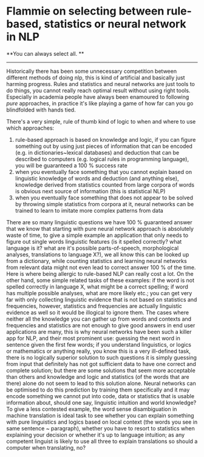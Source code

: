 # Flammie on selecting between rule-based, statistics or neural network in NLP

**You can always select all. **

* * *

Historically there has been some unnecessary competition between different
methods of doing nlp, this is kind of artificial and basically just harming
progress. Rules and statistics and neural networks are just tools to do things,
you cannot really reach optimal result without using right tools. Especially in
academia people have always been enamoured to following *pure* approaches, in
practice it's like playing a game of how far can you go blindfolded with hands
tied.

There's a very simple, rule of thumb kind of logic to when and where to use
which approaches:

1. rule-based approach is based on knowledge and logic, if you can figure
   something out by using just pieces of information that can be encoded (e.g.
   in dictionaries~lexical databases) and deduction that can be described to
   computers (e.g. logical rules in programming language), you will be
   guaranteed a 100 % success rate
1. when you eventually face something that you cannot explain based on
   linguistic knowledge of words and deduction (and anything else), knowledge
   derived from statistics counted from large corpora of words is obvious next
   source of information (this is statistical NLP)
1. when you eventually face something that does not appear to be solved by
   throwing simple statistics from corpora at it, neural networks can be trained
   to learn to imitate more complex patterns from data

There are so many linguistic questions we have 100 % guaranteed answer that we
know that starting with pure neural network approach is absolutely waste of
time, to give a simple example an application that only needs to figure out
single words linguistic features (is it spelled correctly? what language is it?
what are it's possible parts-of-speech, morphological analyses, translations to
language X?), we all know this can be looked up from a dictionary, while
counting statistics and learning neural networks from relevant data might not
even lead to correct answer 100 % of the time. Here is where being allergic to
rule-based NLP can really cost a lot. On the other hand, some simple related
tasks of these examples: if the word is not spelled correctly in language X,
what might be a correct spelling; if word has multiple possible analyses, what
are more likely etc.; you can get very far with only collecting linguistic
evidence that is not based on statistics and frequencies, however, statistics
and frequencies are actually linguistic evidence as well so it would be
illogical to ignore them. The cases where neither all the knowledge you can
gather up from words and contexts and frequencies and statistics are not enough
to give good answers in end user applications are many, this is why neural
networks have been such a killer app for NLP, and their most prominent use:
guessing the next word in sentence given the first few words; if you understand
linguistics, or logics or mathematics or anything really, you know this is a
very ill-defined task, there is no logically superior solution to such questions
it is simply guessing from input that definitely has not got sufficient data to
have one correct and complete solution; but there are some solutions that seem
more acceptable than others and knowledge and logic and statistics (of the words
that are there) alone do not seem to lead to this solution alone. Neural
networks can be optimised to do this prediction by training them specifically
and it may encode something we cannot put into code, data or statistics
that is usable information about, should one say, linguistic intuition and world
knowledge? To give a less contested example, the word sense disambiguation in
machine translation is ideal task to see whether you can explain something with
pure linguistics and logics based on local context (the words you see in same
sentence ~ paragraph), whether you have to resort to statistics when explaining
your decision or whether it's up to language intuition; as any competent
linguist is likely to use all three to explain translations so should a computer
when translating, no?
